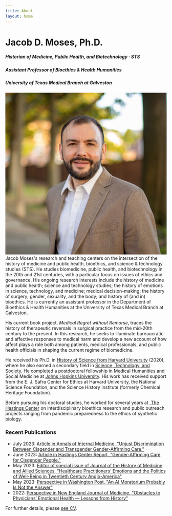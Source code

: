 ```yaml
---
title: About
layout: home
---
```

# Jacob D. Moses, Ph.D.  

##### Historian of Medicine, Public Health, and Biotechnology &middot; STS


##### Assistant Professor of Bioethics & Health Humanities
##### University of Texas Medical Branch at Galveston

![Photo of Jacob Moses outside in front of trees and a brick wall.][image-1] Jacob Moses's research and teaching centers on the intersection of the history of medicine and public health, bioethics, and science & technology studies (STS). He studies biomedicine, public health, and biotechnology in the 20th and 21st centuries, with a particular focus on issues of ethics and governance. His ongoing research interests include the history of medicine and public health; science and technology studies; the history of emotions in science, technology, and medicine; medical decision-making; the history of surgery; gender, sexuality, and the body; and history of (and in) bioethics. He is currently an assistant professor in the Department of Bioethics & Health Humanities at the University of Texas Medical Branch at Galveston.

His current book project, _Medical Regret without Remorse_, traces the history of therapeutic reversals in surgical practice from the mid-20th century to the present. In this research, he seeks to illuminate bureaucratic and affective responses to medical harm and develop a new account of how affect plays a role both among patients, medical professionals, and public health officials in shaping the current regime of biomedicine.

He received his Ph.D. in [History of Science from Harvard University][3] (2020), where he also earned a secondary field in [Science, Technology, and Society][4]. He completed a postdoctoral fellowship in Medical Humanities and Social Medicine at [Johns Hopkins University][2]. His work has received support from the E. J. Safra Center for Ethics at Harvard University, the National Science Foundation, and the Science History Institute (formerly Chemical Heritage Foundation). 

Before pursuing his doctoral studies, he worked for several years at [ The Hastings Center][5] on interdisciplinary bioethics research and public outreach projects ranging from pandemic preparedness to the ethics of synthetic biology.

### Recent Publications
- July 2023: [Article in Annals of Internal Medicine, "Unjust Discrimination Between Cisgender and Transgender Gender-Affirming Care."][11]
- June 2023: [Article in Hastings Center Report, "Gender-Affirming Care for Cisgender People."][9]
- May 2023: [Editor of special issue of Journal of the History of Medicine and Allied Sciences, "Healthcare Practitioners’ Emotions and the Politics of Well-Being in Twentieth Century Anglo-America"][7]
- May 2023: [Perspective in Washington Post, "An AI Moratorium Probably Is Not the Answer"][8]
- 2022: [Perspective in New England Journal of Medicine, "Obstacles to Physicians’ Emotional Health — Lessons from History"][10]

For further details, please [see CV][6].

[1]:	https://hopkinshistoryofmedicine.org
[2]:	https://hopkinsmedicalhumanities.org
[3]:	https://histsci.fas.harvard.edu
[4]:	http://sts.hks.harvard.edu
[5]:	https://www.thehastingscenter.org
[6]:	/cv/ "Curriculum Vitae"
[7]:  https://academic.oup.com/jhmas/advance-article/doi/10.1093/jhmas/jrad023/7153063
[8]:  https://wapo.st/3Nkh2aS
[9]:  https://onlinelibrary.wiley.com/share/author/SKVMKRT6FGGIRHTPUFPQ?target=10.1002/hast.1486
[10]: https://www.nejm.org/doi/full/10.1056/NEJMp2112095
[11]: https://www.acpjournals.org/doi/10.7326/M23-0704

[image-1]:	/assets/img/jacob-moses-20.jpg
